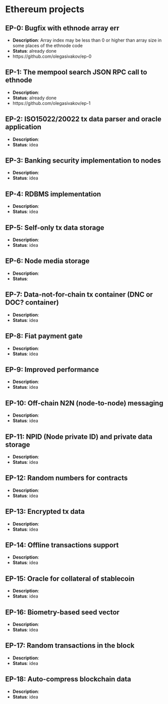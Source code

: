 # Ethereum projects

<h2>EP-0: Bugfix with ethnode array err</h2>
<ul>
  <li><b>Description</b>: Array index may be less than 0 or higher than array size in some places of the ethnode code</li>
  <li><b>Status</b>: already done</li>
  <li>https://github.com/olegasivakov/ep-0</li>
</ul>

<h2>EP-1: The mempool search JSON RPC call to ethnode</h2>
<ul>
  <li><b>Description</b>:</li>
  <li><b>Status</b>: already done</li>
  <li>https://github.com/olegasivakov/ep-1</li>
</ul>

<h2>EP-2: ISO15022/20022 tx data parser and oracle application</h2>
<ul>
  <li><b>Description</b>:</li>
  <li><b>Status</b>: idea</li>
</ul>

<h2>EP-3: Banking security implementation to nodes</h2>
<ul>
  <li><b>Description</b>:</li>
  <li><b>Status</b>: idea</li>
</ul>

<h2>EP-4: RDBMS implementation</h2>
<ul>
  <li><b>Description</b>:</li>
  <li><b>Status</b>: idea</li>
</ul>

<h2>EP-5: Self-only tx data storage</h2>
<ul>
  <li><b>Description</b>:</li>
  <li><b>Status</b>: idea</li>
</ul>

<h2>EP-6: Node media storage</h2>
<ul>
  <li><b>Description</b>:</li>
  <li><b>Status</b>:</li>
</ul>

<h2>EP-7: Data-not-for-chain tx container (DNC or DOC? container)</h2>
<ul>
  <li><b>Description</b>:</li>
  <li><b>Status</b>: idea</li>
</ul>

<h2>EP-8: Fiat payment gate</h2>
<ul>
  <li><b>Description</b>:</li>
  <li><b>Status</b>: idea</li>
</ul>

<h2>EP-9: Improved performance</h2>
<ul>
  <li><b>Description</b>:</li>
  <li><b>Status</b>: idea</li>
</ul>

<h2>EP-10: Off-chain N2N (node-to-node) messaging</h2>
<ul>
  <li><b>Description</b>:</li>
  <li><b>Status</b>: idea</li>
</ul>

<h2>EP-11: NPID (Node private ID) and private data storage</h2>
<ul>
  <li><b>Description</b>:</li>
  <li><b>Status</b>: idea</li>
</ul>

<h2>EP-12: Random numbers for contracts</h2>
<ul>
  <li><b>Description</b>:</li>
  <li><b>Status</b>: idea</li>
</ul>

<h2>EP-13: Encrypted tx data</h2>
<ul>
  <li><b>Description</b>:</li>
  <li><b>Status</b>: idea</li>
</ul>

<h2>EP-14: Offline transactions support</h2>
<ul>
  <li><b>Description</b>:</li>
  <li><b>Status</b>: idea</li>
</ul>

<h2>EP-15: Oracle for collateral of stablecoin</h2>
<ul>
  <li><b>Description</b>:</li>
  <li><b>Status</b>: idea</li>
</ul>

<h2>EP-16: Biometry-based seed vector</h2>
<ul>
  <li><b>Description</b>:</li>
  <li><b>Status</b>: idea</li>
</ul>

<h2>EP-17: Random transactions in the block</h2>
<ul>
  <li><b>Description</b>:</li>
  <li><b>Status</b>: idea</li>
</ul>

<h2>EP-18: Auto-compress blockchain data</h2>
<ul>
  <li><b>Description</b>:</li>
  <li><b>Status</b>: idea</li>
</ul>
